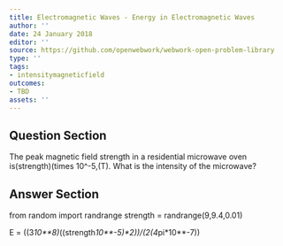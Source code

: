 ```yaml
---
title: Electromagnetic Waves - Energy in Electromagnetic Waves
author: ''
date: 24 January 2018
editor: ''
source: https://github.com/openwebwork/webwork-open-problem-library
type: ''
tags:
- intensitymagneticfield
outcomes:
- TBD
assets: ''
---
```


## Question Section 

 
The peak magnetic field strength in a residential microwave oven is(strength)(times 10^-5,(T).
What is the intensity of the microwave?


## Answer Section

from random import randrange
strength = randrange(9,9.4,0.01)

E = ((3*10**8)*((strength*10**-5)**2))/(2*(4*pi*10**-7))